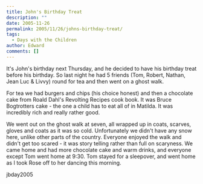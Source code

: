 ```yaml
---
title: John's Birthday Treat
description: ""
date: 2005-11-26
permalink: 2005/11/26/johns-birthday-treat/
tags:
  - Days with the Children
author: Edward
comments: []
---
```


It\'s John\'s birthday next Thursday, and he decided to have his
birthday treat before his birthday. So last night he had 5 friends (Tom,
Robert, Nathan, Jean Luc & Livvy) round for tea and then went on a ghost
walk.

For tea we had burgers and chips (his choice honest) and then a
chocolate cake from Roald Dahl\'s Revolting Recipes cook book. It was
Bruce Bogtrotters cake - the one a child has to eat all of in Matilda.
It was incredibly rich and really rather good.

We went out on the ghost walk at seven, all wrapped up in coats,
scarves, gloves and coats as it was so cold. Unfortunately we didn\'t
have any snow here, unlike other parts of the country. Everyone enjoyed
the walk and didn\'t get too scared - it was story telling rather than
full on scaryness. We came home and had more chocolate cake and warm
drinks, and everyone except Tom went home at 9:30. Tom stayed for a
sleepover, and went home as I took Rose off to her dancing this morning.

<wpg2>jbday2005</wpg2>

